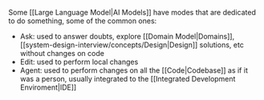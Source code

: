 Some [[Large Language Model|AI Models]] have modes that are dedicated to do something, some of the common ones:

- Ask: used to answer doubts, explore [[Domain Model|Domains]], [[system-design-interview/concepts/Design|Design]] solutions, etc without changes on code
- Edit: used to perform local changes
- Agent: used to perform changes on all the [[Code|Codebase]] as if it was a person, usually integrated to the [[Integrated Development Enviroment|IDE]]